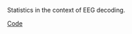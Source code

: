 Statistics in the context of EEG decoding.

[Code](https://github.com/robintibor/braindevel/blob/21f58aa74fdd2a3b03830c950b7ab14d44979045/braindecode/analysis/stats.py)
